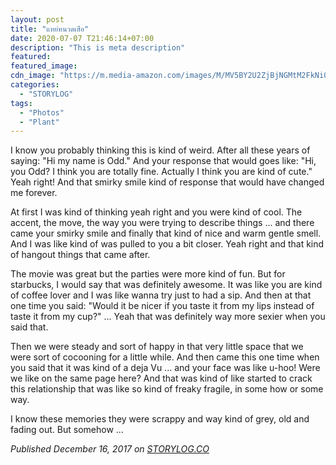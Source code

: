 ```yaml
---
layout: post
title: "แหย่หนวดเสือ"
date: 2020-07-07 T21:46:14+07:00
description: "This is meta description"
featured:
featured_image:
cdn_image: "https://m.media-amazon.com/images/M/MV5BY2U2ZjBjNGMtM2FkNi00ZWJjLThkOTktN2VkNzcxZDc0MmU0XkEyXkFqcGdeQXVyMTMxODQzNQ@@._V1_.jpg"
categories:
  - "STORYLOG"
tags:
  - "Photos"
  - "Plant"
---
```


I know you probably thinking this is kind of weird. After all these years of saying: "Hi my name is Odd." And your response that would goes like: "Hi, you Odd? I think you are totally fine. Actually I think you are kind of cute." Yeah right! And that smirky smile kind of response that would have changed me forever.

At first I was kind of thinking yeah right and you were kind of cool. The accent, the move, the way you were trying to describe things ... and there came your smirky smile and finally that kind of nice and warm gentle smell. And I was like kind of was pulled to you a bit closer. Yeah right and that kind of hangout things that came after.

The movie was great but the parties were more kind of fun. But for starbucks, I would say that was definitely awesome. It was like you are kind of coffee lover and I was like wanna try just to had a sip. And then at that one time you said: "Would it be nicer if you taste it from my lips instead of taste it from my cup?" ... Yeah that was definitely way more sexier when you said that.

Then we were steady and sort of happy in that very little space that we were sort of cocooning for a little while. And then came this one time when you said that it was kind of a deja Vu ... and your face was like u-hoo! Were we like on the same page here? And that was kind of like started to crack this relationship that was like so kind of freaky fragile, in some how or some way.

I know these memories they were scrappy and way kind of grey, old and fading out. But somehow ...

*Published December 16, 2017 on [STORYLOG.CO](https://storylog.co/story/5a351be57e8a965078b0b0f4)*
